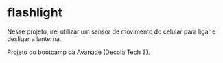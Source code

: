 ﻿# flashlight
Nesse projeto, irei utilizar um sensor de movimento do celular para ligar e desligar a lanterna.

Projeto do bootcamp da Avanade (Decola Tech 3).

